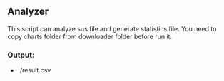 ## Analyzer
This script can analyze sus file and generate statistics file.
You need to copy charts folder from downloader folder before run it.

### Output:
- ./result.csv
